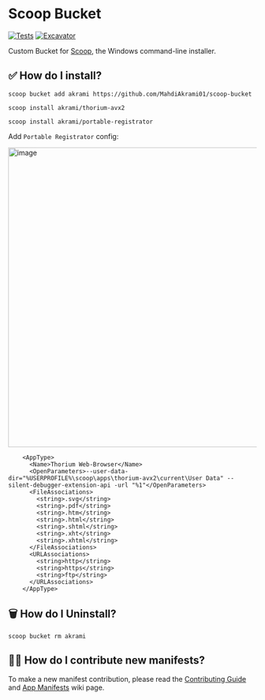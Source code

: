 # Scoop Bucket

<!-- Uncomment the following line after replacing placeholders -->
[![Tests](https://github.com/MahdiAkrami01/scoop-bucket/actions/workflows/ci.yml/badge.svg)](https://github.com/MahdiAkrami01/scoop-bucket/actions/workflows/ci.yml) [![Excavator](https://github.com/MahdiAkrami01/scoop-bucket/actions/workflows/excavator.yml/badge.svg)](https://github.com/MahdiAkrami01/scoop-bucket/actions/workflows/excavator.yml)

Custom Bucket for [Scoop](https://scoop.sh), the Windows command-line installer.

## ✅ How do I install?

```pwsh
scoop bucket add akrami https://github.com/MahdiAkrami01/scoop-bucket
```

```pwsh
scoop install akrami/thorium-avx2
```

```pwsh
scoop install akrami/portable-registrator
```

Add `Portable Registrator` config:

<img width="1108" height="607" alt="image" src="https://github.com/user-attachments/assets/dec6d0fd-918a-4650-8b81-632cdb8505ce" />

```
    <AppType>
      <Name>Thorium Web-Browser</Name>
      <OpenParameters>--user-data-dir="%USERPROFILE%\scoop\apps\thorium-avx2\current\User Data" --silent-debugger-extension-api -url "%1"</OpenParameters>
      <FileAssociations>
        <string>.svg</string>
        <string>.pdf</string>
        <string>.htm</string>
        <string>.html</string>
        <string>.shtml</string>
        <string>.xht</string>
        <string>.xhtml</string>
      </FileAssociations>
      <URLAssociations>
        <string>http</string>
        <string>https</string>
        <string>ftp</string>
      </URLAssociations>
    </AppType>
```

## 🗑 How do I Uninstall?

```pwsh
scoop bucket rm akrami
```

## 🧑‍💻 How do I contribute new manifests?

To make a new manifest contribution, please read the [Contributing
Guide](https://github.com/ScoopInstaller/.github/blob/main/.github/CONTRIBUTING.md)
and [App Manifests](https://github.com/ScoopInstaller/Scoop/wiki/App-Manifests)
wiki page.
